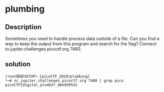 # plumbing 


## Description

Sometimes you need to handle process data outside of a file. Can you find a way to keep the output from this program and search for the flag? Connect to jupiter.challenges.picoctf.org 7480.

## solution 

```console
(root㉿DESKTOP)-[picoCTF_2019/plumbing]
└─# nc jupiter.challenges.picoctf.org 7480 | grep pico
picoCTF{digital_plumb3r_06e9d954}
```